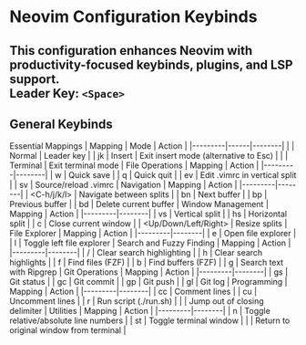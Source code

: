 # Neovim Configuration Keybinds

This configuration enhances Neovim with productivity-focused keybinds, plugins, and LSP support.  
**Leader Key:** `<Space>`
---
## General Keybinds

Essential Mappings
| Mapping | Mode | Action |
|---------|------|--------|
| <Space> | Normal | Leader key |
| jk | Insert | Exit insert mode (alternative to Esc) |
| <Esc><Esc> | Terminal | Exit terminal mode |
File Operations
| Mapping | Action |
|---------|--------|
| <leader>w | Quick save |
| <leader>q | Quick quit |
| <leader>ev | Edit .vimrc in vertical split |
| <leader>sv | Source/reload .vimrc |
Navigation
| Mapping | Action |
|---------|--------|
| <C-h/j/k/l> | Navigate between splits |
| <leader>bn | Next buffer |
| <leader>bp | Previous buffer |
| <leader>bd | Delete current buffer |
Window Management
| Mapping | Action |
|---------|--------|
| <leader>vs | Vertical split |
| <leader>hs | Horizontal split |
| <leader>c | Close current window |
| <Up/Down/Left/Right> | Resize splits |
File Explorer
| Mapping | Action |
|---------|--------|
| <leader>e | Open file explorer |
| <leader>l | Toggle left file explorer |
Search and Fuzzy Finding
| Mapping | Action |
|---------|--------|
| <leader>/ | Clear search highlighting |
| <leader>h | Clear search highlights |
| <leader>f | Find files (FZF) |
| <leader>b | Find buffers (FZF) |
| <leader>g | Search text with Ripgrep |
Git Operations
| Mapping | Action |
|---------|--------|
| <leader>gs | Git status |
| <leader>gc | Git commit |
| <leader>gp | Git push |
| <leader>gl | Git log |
Programming
| Mapping | Action |
|---------|--------|
| <leader>cc | Comment lines |
| <leader>cu | Uncomment lines |
| <leader>r | Run script (./run.sh) |
| <Tab> | Jump out of closing delimiter |
Utilities
| Mapping | Action |
|---------|--------|
| <leader>n | Toggle relative/absolute line numbers |
| <leader>st | Toggle terminal window |
| <C-q> | Return to original window from terminal |

